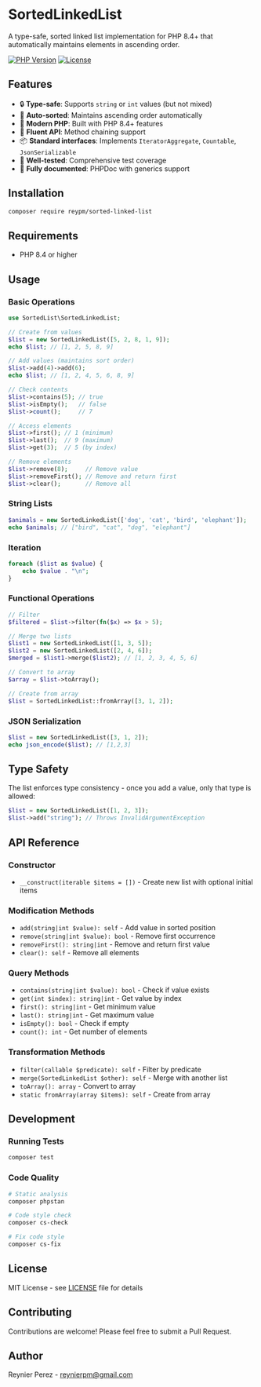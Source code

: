 # SortedLinkedList

A type-safe, sorted linked list implementation for PHP 8.4+ that automatically maintains elements in ascending order.

[![PHP Version](https://img.shields.io/badge/php-%5E8.4-blue)](https://php.net)
[![License](https://img.shields.io/badge/license-MIT-green)](LICENSE)

## Features

- 🔒 **Type-safe**: Supports `string` or `int` values (but not mixed)
- 🔄 **Auto-sorted**: Maintains ascending order automatically
- 🎯 **Modern PHP**: Built with PHP 8.4+ features
- 🔧 **Fluent API**: Method chaining support
- 📦 **Standard interfaces**: Implements `IteratorAggregate`, `Countable`, `JsonSerializable`
- 🧪 **Well-tested**: Comprehensive test coverage
- 📝 **Fully documented**: PHPDoc with generics support

## Installation

```bash
composer require reypm/sorted-linked-list
```

## Requirements

- PHP 8.4 or higher

## Usage

### Basic Operations

```php
use SortedList\SortedLinkedList;

// Create from values
$list = new SortedLinkedList([5, 2, 8, 1, 9]);
echo $list; // [1, 2, 5, 8, 9]

// Add values (maintains sort order)
$list->add(4)->add(6);
echo $list; // [1, 2, 4, 5, 6, 8, 9]

// Check contents
$list->contains(5); // true
$list->isEmpty();   // false
$list->count();     // 7

// Access elements
$list->first(); // 1 (minimum)
$list->last();  // 9 (maximum)
$list->get(3);  // 5 (by index)

// Remove elements
$list->remove(8);     // Remove value
$list->removeFirst(); // Remove and return first
$list->clear();       // Remove all
```

### String Lists

```php
$animals = new SortedLinkedList(['dog', 'cat', 'bird', 'elephant']);
echo $animals; // ["bird", "cat", "dog", "elephant"]
```

### Iteration

```php
foreach ($list as $value) {
    echo $value . "\n";
}
```

### Functional Operations

```php
// Filter
$filtered = $list->filter(fn($x) => $x > 5);

// Merge two lists
$list1 = new SortedLinkedList([1, 3, 5]);
$list2 = new SortedLinkedList([2, 4, 6]);
$merged = $list1->merge($list2); // [1, 2, 3, 4, 5, 6]

// Convert to array
$array = $list->toArray();

// Create from array
$list = SortedLinkedList::fromArray([3, 1, 2]);
```

### JSON Serialization

```php
$list = new SortedLinkedList([3, 1, 2]);
echo json_encode($list); // [1,2,3]
```

## Type Safety

The list enforces type consistency - once you add a value, only that type is allowed:

```php
$list = new SortedLinkedList([1, 2, 3]);
$list->add("string"); // Throws InvalidArgumentException
```

## API Reference

### Constructor
- `__construct(iterable $items = [])` - Create new list with optional initial items

### Modification Methods
- `add(string|int $value): self` - Add value in sorted position
- `remove(string|int $value): bool` - Remove first occurrence
- `removeFirst(): string|int` - Remove and return first value
- `clear(): self` - Remove all elements

### Query Methods
- `contains(string|int $value): bool` - Check if value exists
- `get(int $index): string|int` - Get value by index
- `first(): string|int` - Get minimum value
- `last(): string|int` - Get maximum value
- `isEmpty(): bool` - Check if empty
- `count(): int` - Get number of elements

### Transformation Methods
- `filter(callable $predicate): self` - Filter by predicate
- `merge(SortedLinkedList $other): self` - Merge with another list
- `toArray(): array` - Convert to array
- `static fromArray(array $items): self` - Create from array

## Development

### Running Tests

```bash
composer test
```

### Code Quality

```bash
# Static analysis
composer phpstan

# Code style check
composer cs-check

# Fix code style
composer cs-fix
```

## License

MIT License - see [LICENSE](LICENSE) file for details

## Contributing

Contributions are welcome! Please feel free to submit a Pull Request.

## Author

Reynier Perez - reynierpm@gmail.com